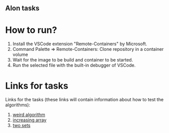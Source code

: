 ## Alon tasks

# How to run?
1. Install the VSCode extension "Remote-Containers" by Microsoft.
2. Command Palette => Remote-Containers: Clone repository in a container volume
3. Wait for the image to be build and container to be started.
4. Run the selected file with the built-in debugger of VSCode.

# Links for tasks
Links for the tasks (these links will contain information about how to test the algorithms):
1. [weird algorithm](https://cses.fi/alon/task/1068)
2. [increasing array](https://cses.fi/alon/task/1094)
3. [two sets](https://cses.fi/alon/task/1092)
